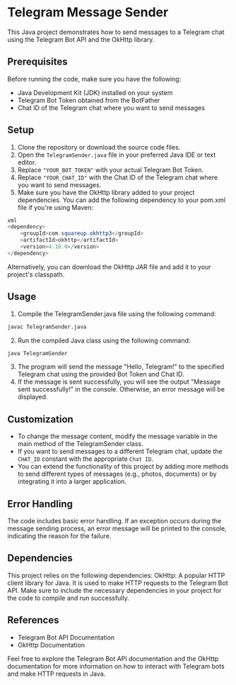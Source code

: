 # Telegram Message Sender
This Java project demonstrates how to send messages to a Telegram chat using the Telegram Bot API and the OkHttp library.

## Prerequisites
Before running the code, make sure you have the following:
- Java Development Kit (JDK) installed on your system
- Telegram Bot Token obtained from the BotFather
- Chat ID of the Telegram chat where you want to send messages

## Setup
1. Clone the repository or download the source code files.
2. Open the `TelegramSender.java` file in your preferred Java IDE or text editor.
3. Replace `"YOUR_BOT_TOKEN"` with your actual Telegram Bot Token.
4. Replace `"YOUR_CHAT_ID"` with the Chat ID of the Telegram chat where you want to send messages.
5. Make sure you have the OkHttp library added to your project dependencies. You can add the following dependency to your pom.xml file if you're using Maven:
```java
xml
<dependency>
    <groupId>com.squareup.okhttp3</groupId>
    <artifactId>okhttp</artifactId>
    <version>4.10.0</version>
</dependency>
```
Alternatively, you can download the OkHttp JAR file and add it to your project's classpath.

## Usage
1. Compile the TelegramSender.java file using the following command:
```bash
javac TelegramSender.java
```
2. Run the compiled Java class using the following command:
```bash
java TelegramSender
```
3. The program will send the message "Hello, Telegram!" to the specified Telegram chat using the provided Bot Token and Chat ID.
4. If the message is sent successfully, you will see the output "Message sent successfully!" in the console. Otherwise, an error message will be displayed.

## Customization
- To change the message content, modify the message variable in the main method of the TelegramSender class.
- If you want to send messages to a different Telegram chat, update the `CHAT_ID` constant with the appropriate `Chat ID`.
- You can extend the functionality of this project by adding more methods to send different types of messages (e.g., photos, documents) or by integrating it into a larger application.

## Error Handling
The code includes basic error handling. If an exception occurs during the message sending process, an error message will be printed to the console, indicating the reason for the failure.

## Dependencies
This project relies on the following dependencies:
OkHttp: A popular HTTP client library for Java. It is used to make HTTP requests to the Telegram Bot API.
Make sure to include the necessary dependencies in your project for the code to compile and run successfully.

## References
- Telegram Bot API Documentation
- OkHttp Documentation

Feel free to explore the Telegram Bot API documentation and the OkHttp documentation for more information on how to interact with Telegram bots and make HTTP requests in Java.
